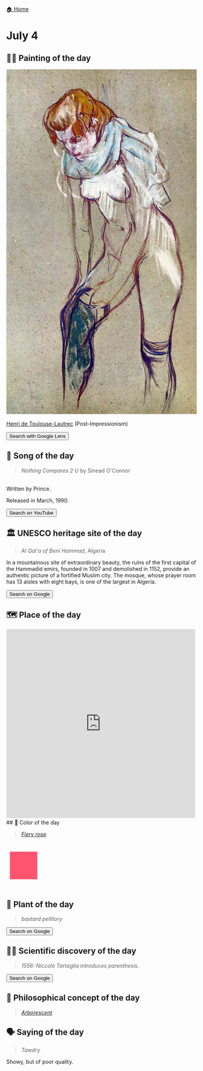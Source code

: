 
[🏠 Home](../../index.md)

# July 4

## 🧑‍🎨 Painting of the day

<img width="600" src="../img/Henri_de_Toulouse-Lautrec_1.jpg">

[Henri de Toulouse-Lautrec](https://en.wikipedia.org/wiki/Henri_de_Toulouse-Lautrec) (Post-Impressionism)

<button class="btn btn-success"
onclick=" window.open('https://lens.google.com/uploadbyurl?url=https://iretes.github.io/one-a-day/data/img/Henri_de_Toulouse-Lautrec_1.jpg','_blank')">
Search with Google Lens
</button>

## 🎼 Song of the day

> *Nothing Compares 2 U*
by Sinead O'Connor

<br />Written by Prince.

Released in March, 1990.

<button class="btn btn-success"
onclick=" window.open('http://www.youtube.com/search?q=Nothing Compares 2 U by Sinead O Connor','_blank')">
Search on YouTube
</button>

## 🏛️ UNESCO heritage site of the day

> *Al Qal'a of Beni Hammad*, Algeria

<p>In a mountainous site of extraordinary beauty, the ruins of the first capital of the Hammadid emirs, founded in 1007 and demolished in 1152, provide an authentic picture of a fortified Muslim city. The mosque, whose prayer room has 13 aisles with eight bays, is one of the largest in Algeria.</p>

<button class="btn btn-success"
onclick=" window.open('http://www.google.com/search?q=Al Qal a of Beni Hammad','_blank')">
Search on Google
</button>

## 🗺️ Place of the day

<iframe
src="https://www.mapcrunch.com"
name="mapcrunch"
width="500"
height="500"
allowTransparency="true"
scrolling="no"
frameborder="0"
>
</iframe>
## 🎨 Color of the day

> *[Fiery rose](https://en.wikipedia.org/wiki/List_of_Crayola_crayon_colors#Extreme_Twistables_colors)*

<div style="color:#FF5470; font-size: 100px;">&#9632;</div>

## 🌿 Plant of the day

> *bastard pellitory*

<button class="btn btn-success"
onclick=" window.open('http://www.google.com/search?q=bastard pellitory','_blank')">
Search on Google
</button>

## 🧑‍🔬 Scientific discovery of the day

> *1556: Niccolò Tartaglia introduces parenthesis.*

<button class="btn btn-success"
onclick=" window.open('http://www.google.com/search?q=1556: Niccolò Tartaglia introduces parenthesis.','_blank')">
Search on Google
</button>

## 💭 Philosophical concept of the day

> *[Arborescent](https://en.wikipedia.org/wiki/Arborescent)*

## 🗣️ Saying of the day

> *Tawdry*

Showy, but of poor quality.
